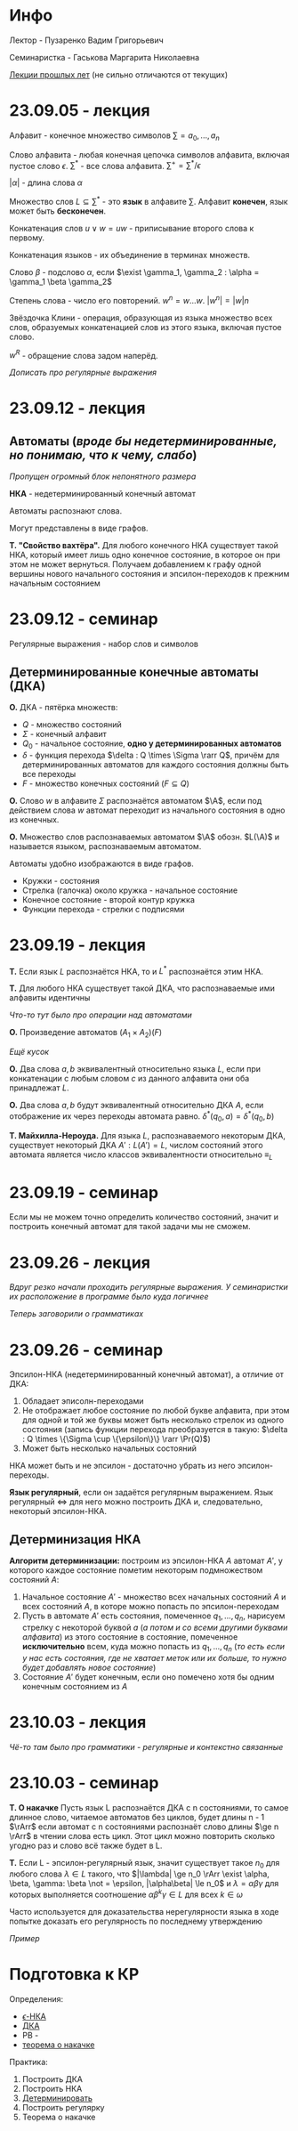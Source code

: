 # Инфо
Лектор - Пузаренко Вадим Григорьевич

Семинаристка - Гаськова Маргарита Николаевна

[Лекции прошлых лет](https://drive.google.com/drive/folders/15iKYkDVJR-yGO-eQ-DMXjvYs1m6YACVy) (не сильно отличаются от текущих)

# 23.09.05 - лекция
Алфавит - конечное множество символов $\sum = {a_0, ..., a_n}$

Слово алфавита - любая конечная цепочка символов алфавита, включая пустое слово $\epsilon$. $\sum^*$ - все слова алфавита. $\sum^+ = \sum^* / \epsilon$

$|\alpha|$ - длина слова $\alpha$

Множество слов $L \subseteq \sum^*$ - это **язык** в алфавите $\sum$. Алфавит **конечен**, язык может быть **бесконечен**.

Конкатенация слов $u \vee w = uw$ - приписывание второго слова к первому.

Конкатенация языков - их объединение в терминах множеств.

Слово $\beta$ - подслово $\alpha$, если $\exist \gamma_1, \gamma_2 : \alpha = \gamma_1 \beta \gamma_2$

Степень слова - число его повторений. $w^n = w...w$. $|w^n| = |w|n$

Звёздочка Клини - операция, образующая из языка множество всех слов, образуемых конкатенацией слов из этого языка, включая пустое слово.

$w^R$ - обращение слова задом наперёд.

*Дописать про регулярные выражения*

# 23.09.12 - лекция
## Автоматы (*вроде бы недетерминированные, но понимаю, что к чему, слабо*)
*Пропущен огромный блок непонятного размера*

**НКА** - недетерминированный конечный автомат

Автоматы распознают слова.

Могут представлены в виде графов.

**Т. "Свойство вахтёра".** Для любого конечного НКА существует такой НКА, который имеет лишь одно конечное состояние, в которое он при этом не может вернуться. Получаем добавлением к графу одной вершины нового начального состояния и эпсилон-переходов к прежним начальным состоянием

# 23.09.12 - семинар
Регулярные выражения - набор слов и символов

## Детерминированные конечные автоматы (ДКА)
**О.** ДКА - пятёрка множеств:
- $Q$ - множество состояний
- $\Sigma$ - конечный алфавит
- $Q_0$ - начальное состояние, **одно у детерминированных автоматов**
- $\delta$ - функция перехода $\delta : Q \times \Sigma \rarr Q$, причём для детерминированных автоматов для каждого состояния должны быть все переходы 
- $F$ - множество конечных состояний ($F \subseteq Q$)

**О.** Слово $w$ в алфавите $\Sigma$ распознаётся автоматом $\A$, если под действием слова $w$ автомат переходит из начального состояния в одно из конечных.

**О.** Множество слов распознаваемых автоматом $\A$ обозн. $L(\A)$ и называется языком, распознаваемым автоматом.

Автоматы удобно изображаются в виде графов.
- Кружки - состояния
- Стрелка (галочка) около кружка - начальное состояние
- Конечное состояние - второй контур кружка
- Функции перехода - стрелки с подписями

# 23.09.19 - лекция
**Т.** Если язык $L$ распознаётся НКА, то и $L^*$ распознаётся этим НКА.

**Т.** Для любого НКА существует такой ДКА, что распознаваемые ими алфавиты идентичны

*Что-то тут было про операции над автоматами*

**О.** Произведение автоматов $(A_1 \times A_2)(F)$

*Ещё кусок*

**О.** Два слова $a, b$ эквивалентный относительно языка $L$, если при конкатенации с любым словом $c$ из данного алфавита они оба принадлежат $L$.

**О.** Два слова $a, b$ будут эквивалентный относительно ДКА $A$, если отображение их через переходы автомата равно. $\delta^*(q_0, a) = \delta^*(q_0, b)$ 

**Т. Майхилла-Нероуда.** Для языка $L$, распознаваемого некоторым ДКА, существует некоторый ДКА $A' : L(A') = L$, числом состояний этого автомата является число классов эквивалентности относительно $\equiv_L$

# 23.09.19 - семинар
Если мы не можем точно определить количество состояний, значит и построить конечный автомат для такой задачи мы не сможем.

# 23.09.26 - лекция
*Вдруг резко начали проходить регулярные выражения. У семинаристки их расположение в программе было куда логичнее*

*Теперь заговорили о грамматиках*

# 23.09.26 - семинар
Эпсилон-НКА (недетерминированный конечный автомат), а отличие от ДКА:
1. Обладает эписолн-переходами
2. Не отображает любое состояние по любой букве алфавита, при этом для одной и той же буквы может быть несколько стрелок из одного состояния (запись функции перехода преобразуется в такую: $\delta : Q \times \{\Sigma \cup \{\epsilon\}\} \rarr \Pr(Q)$)
3. Может быть несколько начальных состояний

НКА может быть и не эпсилон - достаточно убрать из него эпсилон-переходы.

**Язык регулярный**, если он задаётся регулярным выражением. Язык регулярный <=> для него можно построить ДКА и, следовательно, некоторый эпсилон-НКА.

## Детерминизация НКА
**Алгоритм детерминизации:** построим из эпсилон-НКА $A$ автомат $A'$, у которого каждое состояние пометим некоторым подмножеством состояний $A$:
1. Начальное состояние $A'$ - множество всех начальных состояний $A$ и всех состояний $A$, в которе можно попасть по эпсилон-переходам
2. Пусть в автомате $A'$ есть состояния, помеченное $q_1, ..., q_n$, нарисуем стрелку с некоторой буквой $a$ (*а потом и со всеми другими буквами алфавита*) из этого состояние в состояние, помеченное **исключительно** всем, куда можно попасть из $q_1, ..., q_n$ (*то есть если у нас есть состояния, где не хватает меток или их больше, то нужно будет добавлять новое состояние*)
3. Состояние $A'$ будет конечным, если оно помечено хотя бы одним конечным состоянием из $A$

# 23.10.03 - лекция
*Чё-то там было про грамматики - регулярные и контекстно связанные*

# 23.10.03 - семинар
**Т. О накачке** Пусть язык L распознаётся ДКА с n состояниями, то самое длинное слово, читаемое автоматов без циклов, будет длины n - 1 $\rArr$ если автомат с n состояниями распознаёт слово длины $\ge n \rArr$ в чтении слова есть цикл. Этот цикл можно повторить сколько угодно раз и слово всё также будет в L.

**Т.** Если L - эпсилон-регулярный язык, значит существует такое $n_0$ для любого слова $\lambda \in L$ такого, что $|\lambda| \ge n_0 \rArr \exist \alpha, \beta, \gamma: \beta \not = \epsilon, |\alpha\beta| \le n_0$ и $\lambda = \alpha\beta\gamma$ для которых выполняется соотношение $\alpha\beta^k\gamma \in L$ для всех $k \in \omega$ 

Часто используется для доказательства нерегулярности языка в ходе попытке доказать его регулярность по последнему утверждению

*Пример*

# Подготовка к КР
Определения:
- [$\epsilon$-НКА](#230926---семинар)
- [ДКА](#детерминированные-конечные-автоматы-дка)
- РВ - 
- [теорема о накачке](#231003---семинар)

Практика:
1. Построить ДКА
2. Построить НКА
3. [Детерминировать](#детерминизация-нка)
4. Построить регулярку
5. Теорема о накачке